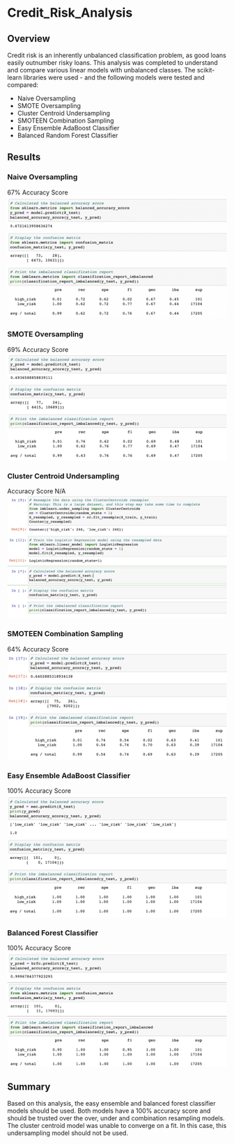 # Credit_Risk_Analysis

## Overview
Credit risk is an inherently unbalanced classification problem, as good loans easily outnumber risky loans. This analysis was completed to understand and compare various linear models with unbalanced classes. The scikit-learn libraries were used  - and the following models were tested and compared:
* Naive Oversampling
* SMOTE Oversampling
* Cluster Centroid Undersampling
* SMOTEEN Combination Sampling
* Easy Ensemble AdaBoost Classifier
* Balanced Random Forest Classifier 


## Results
### Naive Oversampling
67% Accuracy Score
![](./Resources/naive_oversampling.png)

### SMOTE Oversampling
69% Accuracy Score
![](./Resources/SMOTE_oversampling.png)

### Cluster Centroid Undersampling
Accuracy Score N/A
![](./Resources/cluster_centroid.png)

### SMOTEEN Combination Sampling
64% Accuracy Score
![](./Resources/SMOTEEN_combination.png)

### Easy Ensemble AdaBoost Classifier
100% Accuracy Score
![](./Resources/easy_ensemble_adaboost.png)

### Balanced Forest Classifier
100% Accuracy Score
![](./Resources/balanced_forest.png)


## Summary
Based on this analysis, the easy ensemble and balanced forest classifier models should be used. Both models have a 100% accuracy score and should be trusted over the over, under and combination resampling models. The cluster centroid model was unable to converge on a fit. In this case, this undersampling model should not be used.

